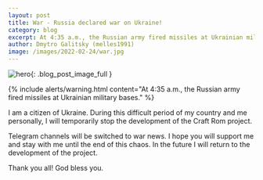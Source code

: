 ```yaml
---
layout: post
title: War - Russia declared war on Ukraine!
category: blog
excerpt: At 4:35 a.m., the Russian army fired missiles at Ukrainian military bases.
author: Dmytro Galitsky (melles1991)
image: /images/2022-02-24/war.jpg
---
```


![hero]({{site.url}}/{{page.image}}){: .blog_post_image_full }

{% include alerts/warning.html content="At 4:35 a.m., the Russian army fired missiles at Ukrainian military bases." %}

I am a citizen of Ukraine. During this difficult period of my country and me personally, I will temporarily stop the development of the Craft Rom project.

Telegram channels will be switched to war news.
I hope you will support me and stay with me until the end of this chaos. In the future I will return to the development of the project.

Thank you all! God bless you.
